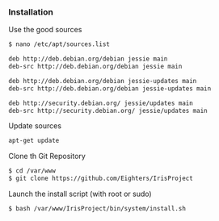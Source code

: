 ### Installation

Use the good sources
```sh
$ nano /etc/apt/sources.list

deb http://deb.debian.org/debian jessie main
deb-src http://deb.debian.org/debian jessie main

deb http://deb.debian.org/debian jessie-updates main
deb-src http://deb.debian.org/debian jessie-updates main

deb http://security.debian.org/ jessie/updates main
deb-src http://security.debian.org/ jessie/updates main
```
Update sources
```sh
apt-get update
```

Clone th Git Repository
```sh
$ cd /var/www
$ git clone https://github.com/Eighters/IrisProject
```
Launch the install script (with root or sudo)
```sh
$ bash /var/www/IrisProject/bin/system/install.sh
```

